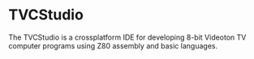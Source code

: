 # TVCStudio
The TVCStudio is a crossplatform IDE for developing 8-bit Videoton TV computer programs using Z80 assembly and basic languages.
